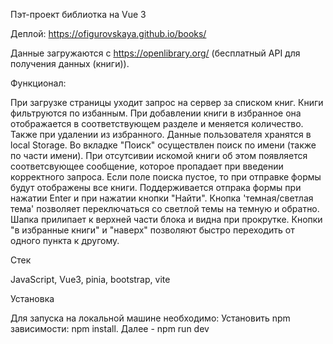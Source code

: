 Пэт-проект библиотка на Vue 3

Деплой: https://ofigurovskaya.github.io/books/

Данные загружаются с https://openlibrary.org/ (бесплатный API для получения данных (книги)).

Функционал:

При загрузке страницы уходит запрос на сервер за списком книг. 
Книги фильтруются по избанным. При добавлении книги в избранное она отображается в соответствующем разделе и меняется количество. Также при удалении из избранного. Данные пользователя хранятся в local Storage.
Во вкладке "Поиск" осуществлен поиск по имени (также по части имени). При отсутсивии искомой книги об этом появляется соответсвующее сообщение, которое пропадает при введении корректного запроса. Если поле поиска пустое, то при отправке формы будут отображены все книги.  Поддерживается  отпрака формы при нажатии  Enter и при нажатии кнопки "Найти".  Кнопка 'темная/светлая тема' позволяет переключаться со светлой темы на темную и обратно. Шапка прилипает к верхней части блока и видна при прокрутке. Кнопки "в избранные книги" и "наверх" позволяют быстро переходить от одного пункта к другому.

Стек

JavaScript, Vue3, pinia, bootstrap, vite

Установка

Для запуска на локальной машине необходимо: Установить npm зависимости: npm install. Далее - npm run dev
